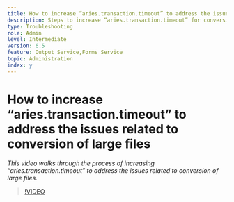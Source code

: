 ```yaml
---
title: How to increase “aries.transaction.timeout” to address the issues related to conversion of large files
description: Steps to increase “aries.transaction.timeout” for conversion of large files
type: Troubleshooting
role: Admin 
level: Intermediate
version: 6.5
feature: Output Service,Forms Service
topic: Administration 
index: y
---
```


# How to increase “aries.transaction.timeout” to address the issues related to conversion of large files

*This video walks through the process of increasing “aries.transaction.timeout” to address the issues related to conversion of large files.*

>[!VIDEO](https://video.tv.adobe.com/v/335502?quality=9&learn=on)
